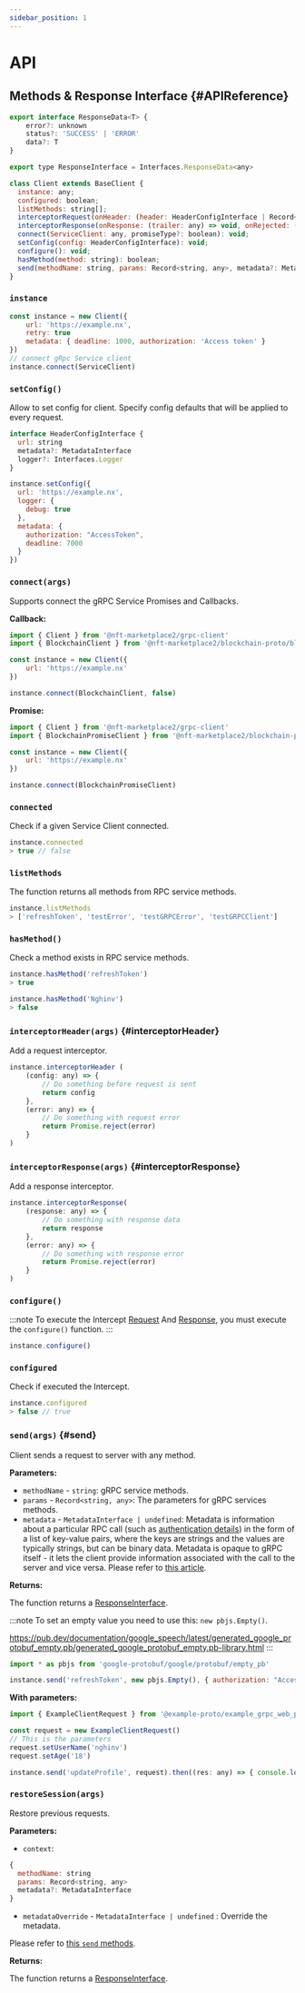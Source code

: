 ```yaml
---
sidebar_position: 1
---
```


# API

## Methods & Response Interface  {#APIReference}

```javascript
export interface ResponseData<T> {
    error?: unknown
    status?: 'SUCCESS' | 'ERROR'
    data?: T
}

export type ResponseInterface = Interfaces.ResponseData<any>

class Client extends BaseClient {
  instance: any;
  configured: boolean;
  listMethods: string[];
  interceptorRequest(onHeader: (header: HeaderConfigInterface | Record<string, any>) => void, onRejected: (error: any) => void): void;
  interceptorResponse(onResponse: (trailer: any) => void, onRejected: (error: any) => void): void;
  connect(ServiceClient: any, promiseType?: boolean): void;
  setConfig(config: HeaderConfigInterface): void;
  configure(): void;
  hasMethod(method: string): boolean;
  send(methodName: string, params: Record<string, any>, metadata?: MetadataInterface | undefined): Promise<ResponseInterface>;
}
```

### `instance`

```javascript
const instance = new Client({
    url: 'https://example.nx',
    retry: true
    metadata: { deadline: 1000, authorization: 'Access token' }
})
// connect gRpc Service client
instance.connect(ServiceClient)
```

### `setConfig()`

Allow to set config for client. Specify config defaults that will be applied to every request.

```javascript
interface HeaderConfigInterface {
  url: string
  metadata?: MetadataInterface
  logger?: Interfaces.Logger
}

instance.setConfig({
  url: 'https://example.nx',
  logger: {
    debug: true
  },
  metadata: {
    authorization: "AccessToken",
    deadline: 7000
  }
})

```

### `connect(args)`

Supports connect the gRPC Service Promises and Callbacks.

**Callback:**

```javascript
import { Client } from '@nft-marketplace2/grpc-client'
import { BlockchainClient } from '@nft-marketplace2/blockchain-proto/blockchain/blockchain_grpc_web_pb'

const instance = new Client({
    url: 'https://example.nx'
})

instance.connect(BlockchainClient, false)
```

**Promise:**

```javascript
import { Client } from '@nft-marketplace2/grpc-client'
import { BlockchainPromiseClient } from '@nft-marketplace2/blockchain-proto/blockchain/blockchain_grpc_web_pb'

const instance = new Client({
    url: 'https://example.nx'
})

instance.connect(BlockchainPromiseClient)
```

### `connected`

Check if a given Service Client connected.

```javascript
instance.connected 
> true // false
```

### `listMethods`

The function returns all methods from RPC service methods.

```javascript
instance.listMethods 
> ['refreshToken', 'testError', 'testGRPCError', 'testGRPCClient']
```

### `hasMethod()`

Check a method exists in RPC service methods.

```javascript
instance.hasMethod('refreshToken')
> true

instance.hasMethod('Nghinv')
> false
```

### `interceptorHeader(args)` {#interceptorHeader}

Add a request interceptor.

```javascript
instance.interceptorHeader (
    (config: any) => {
        // Do something before request is sent
        return config
    },
    (error: any) => {
        // Do something with request error
        return Promise.reject(error)
    }
)
```

### `interceptorResponse(args)` {#interceptorResponse}

Add a response interceptor.

```javascript
instance.interceptorResponse(
    (response: any) => {
        // Do something with response data
        return response
    },
    (error: any) => {
        // Do something with response error
        return Promise.reject(error)
    }
)
```

### `configure()`

:::note
To execute the Intercept [Request](#interceptorHeader) And [Response](#interceptorResponse), you must execute the `configure()` function.
:::

```javascript
instance.configure()
```

### `configured`

Check if executed the Intercept.

```javascript
instance.configured
> false // true
```

### `send(args)` {#send}

Client sends a request to server with any method.

**Parameters:**

- `methodName` - `string`: gRPC service methods.
- `params` - `Record<string, any>`: The parameters for gRPC services methods.
- `metadata` - `MetadataInterface | undefined`: Metadata is information about a particular RPC call (such as [authentication details](https://grpc.io/docs/guides/auth/)) in the form of a list of key-value pairs, where the keys are strings and the values are typically strings, but can be binary data. Metadata is opaque to gRPC itself - it lets the client provide information associated with the call to the server and vice versa. Please refer to [this article](https://grpc.io/docs/what-is-grpc/core-concepts/).

**Returns:**

The function returns a [ResponseInterface](#APIReference).

:::note
To set an empty value you need to use this: `new pbjs.Empty()`.

<https://pub.dev/documentation/google_speech/latest/generated_google_protobuf_empty.pb/generated_google_protobuf_empty.pb-library.html>
:::

```javascript
import * as pbjs from 'google-protobuf/google/protobuf/empty_pb'

instance.send('refreshToken', new pbjs.Empty(), { authorization: "Access token"})
```

**With parameters:**

```javascript
import { ExampleClientRequest } from '@example-proto/example_grpc_web_pb'

const request = new ExampleClientRequest()
// This is the parameters
request.setUserName('nghinv')
request.setAge('18')

instance.send('updateProfile', request).then((res: any) => { console.log(res) })
```

### `restoreSession(args)`

Restore previous requests.

**Parameters:**

- `context`:

```javascript
{
  methodName: string
  params: Record<string, any> 
  metadata?: MetadataInterface
}
```

- `metadataOverride` - `MetadataInterface | undefined` : Override the metadata.
  
Please refer to [this `send` methods](#send).

**Returns:**

The function returns a [ResponseInterface](#APIReference).
